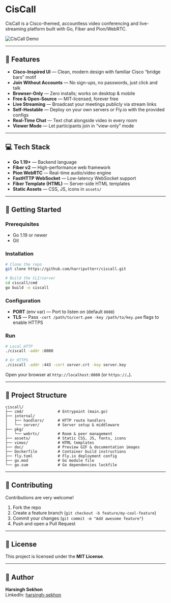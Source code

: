 # CisCall


CisCall is a Cisco-themed, accountless video conferencing and live-streaming platform built with Go, Fiber and Pion/WebRTC.

![CisCall Demo](./demogif.gif)

---

## 🚀 Features

- **Cisco-Inspired UI** — Clean, modern design with familiar Cisco “bridge bars” motif  
- **Join Without Accounts** — No sign-ups, no passwords, just click and talk  
- **Browser-Only** — Zero installs; works on desktop & mobile  
- **Free & Open-Source** — MIT-licensed, forever free  
- **Live Streaming** — Broadcast your meetings publicly via stream links  
- **Self-Hostable** — Deploy on your own servers or Fly.io with the provided configs  
- **Real-Time Chat** — Text chat alongside video in every room  
- **Viewer Mode** — Let participants join in “view-only” mode  

---

## 💻 Tech Stack

- **Go 1.19+** — Backend language  
- **Fiber v2** — High-performance web framework  
- **Pion WebRTC** — Real-time audio/video engine  
- **FastHTTP WebSocket** — Low-latency WebSocket support  
- **Fiber Template (HTML)** — Server-side HTML templates  
- **Static Assets** — CSS, JS, icons in `assets/`  

---

## 🏁 Getting Started

### Prerequisites

- Go 1.19 or newer  
- Git

### Installation

```bash
# Clone the repo
git clone https://github.com/harriputterr/ciscall.git

# Build the CLI/server
cd ciscall/cmd
go build -o ciscall
```

### Configuration

- **PORT** (env var) — Port to listen on (default `8080`)  
- **TLS** — Pass `-cert /path/to/cert.pem -key /path/to/key.pem` flags to enable HTTPS  

### Run

```bash
# Local HTTP
./ciscall -addr :8080

# Or HTTPS
./ciscall -addr :443 -cert server.crt -key server.key
```

Open your browser at `http://localhost:8080` (or `https://…`).

---

## 📂 Project Structure

```
ciscall/
├── cmd/               # Entrypoint (main.go)
├── internal/
│   ├── handlers/      # HTTP route handlers
│   └── server/        # Server setup & middleware
├── pkg/
│   └── webrtc/        # Room & peer management
├── assets/            # Static CSS, JS, fonts, icons
├── views/             # HTML templates
├── doc/               # Preview GIF & documentation images
├── Dockerfile         # Container build instructions
├── fly.toml           # Fly.io deployment config
├── go.mod             # Go module file
└── go.sum             # Go dependencies lockfile
```  

---

## 🤝 Contributing

Contributions are very welcome!   

1. Fork the repo  
2. Create a feature branch (`git checkout -b feature/my-cool-feature`)  
3. Commit your changes (`git commit -m "Add awesome feature"`)  
4. Push and open a Pull Request  

---

## 📄 License

This project is licensed under the **MIT License**.

---

## 👤 Author

**Harsingh Sekhon**  
LinkedIn: [harsingh-sekhon](https://www.linkedin.com/in/harsingh-sekhon/)

